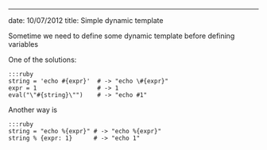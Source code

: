 --- 
date: 10/07/2012
title: Simple dynamic template

Sometime we need to define some dynamic template before defining variables

One of the solutions:

    :::ruby
    string = 'echo #{expr}'  # -> "echo \#{expr}"
    expr = 1                 # -> 1
    eval("\"#{string}\"")    # -> "echo #1"
     

Another way is

    :::ruby
    string = "echo %{expr}" # -> "echo %{expr}"
    string % {expr: 1}      # -> "echo 1"
